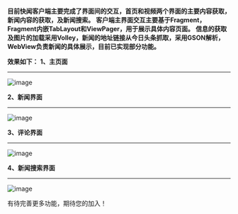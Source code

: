 
**目前快闻客户端主要完成了界面间的交互，首页和视频两个界面的主要内容获取，新闻内容的获取，及新闻搜索。**
**客户端主界面交互主要基于Fragment，Fragment内嵌TabLayout和ViewPager，用于展示具体内容页面。**
**信息的获取及图片的加载采用Volley，新闻的地址链接从今日头条抓取，采用GSON解析，WebView负责新闻的具体展示，目前已实现部分功能。**

**效果如下：**
**1、主页面**
***
![image](https://github.com/yuchenfw/QuickNews/blob/master/images/page_main.jpg)

**2、新闻界面**
***
![image](https://github.com/yuchenfw/QuickNews/blob/master/images/page_news.jpg)

**3、评论界面**
***
![image](https://github.com/yuchenfw/QuickNews/blob/master/images/page_comment.jpg)

**4、新闻搜索界面**
***
![image](https://github.com/yuchenfw/QuickNews/blob/master/images/page_search.jpg)

有待完善更多功能，期待您的加入！
